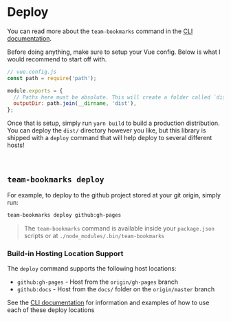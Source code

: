 # Deploy

You can read more about the `team-bookmarks` command in the [CLI documentation]().

Before doing anything, make sure to setup your Vue config. Below is what I would recommend to start off with.

```js
// vue.config.js
const path = require('path');

module.exports = {
  // Paths here must be absolute. This will create a folder called `dist` next to this file
  outputDir: path.join(__dirname, 'dist'),
};
```

Once that is setup, simply run `yarn build` to build a production distribution. You can deploy the `dist/` directory however you like, but this library is shipped with a `deploy` command that will help deploy to several different hosts!

<br/>

## `team-bookmarks deploy`

For example, to deploy to the github project stored at your git origin, simply run:

```bash
team-bookmarks deploy github:gh-pages
```

> The `team-bookmarks` command is available inside your `package.json` scripts or at `./node_modules/.bin/team-bookmarks`

### Build-in Hosting Location Support

The `deploy` command supports the following host locations:

- `github:gh-pages` - Host from the `origin/gh-pages` branch
- `github:docs` - Host from the `docs/` folder on the `origin/master` branch

See the [CLI documentation]() for information and examples of how to use each of these deploy locations
